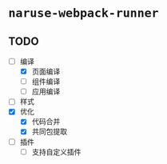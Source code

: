 # `naruse-webpack-runner`


## TODO

 + [ ] 编译
   + [x] 页面编译
   + [ ] 组件编译
   + [ ] 应用编译
+ [ ] 样式
+ [x] 优化
  + [x] 代码合并
  + [x] 共同包提取
+ [ ] 插件
  + [ ] 支持自定义插件
